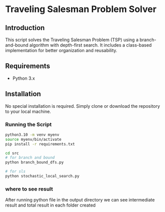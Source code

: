 # Traveling Salesman Problem Solver

## Introduction
This script solves the Traveling Salesman Problem (TSP) using a branch-and-bound algorithm with depth-first search. It includes a class-based implementation for better organization and reusability.

## Requirements
- Python 3.x

## Installation
No special installation is required. Simply clone or download the repository to your local machine.



### Running the Script
```bash
python3.10 -m venv myenv
source myenv/bin/activate
pip install -r requirements.txt

cd src
# for branch and bound
python branch_bound_dfs.py

# for sls
python stochastic_local_search.py
```

### where to see result
After running python file in the output directory we can see intermediate result and total result in each folder created